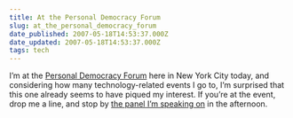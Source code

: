 ```yaml
---
title: At the Personal Democracy Forum
slug: at_the_personal_democracy_forum
date_published: 2007-05-18T14:53:37.000Z
date_updated: 2007-05-18T14:53:37.000Z
tags: tech
---
```


I’m at the [Personal Democracy Forum](http://www.personaldemocracy.com/) here in New York City today, and considering how many technology-related events I go to, I’m surprised that this one already seems to have piqued my interest. If you’re at the event, drop me a line, and stop by [the panel I’m speaking on](http://pdf2007.confabb.com/conferences/PDF2007/sessions/5556/details) in the afternoon.
